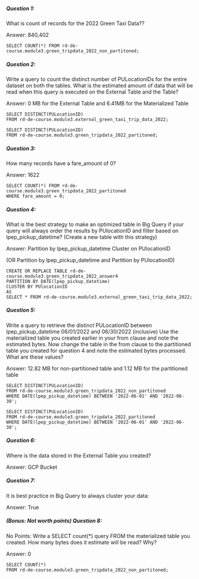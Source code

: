 ##### Question 1: 
What is count of records for the 2022 Green Taxi Data??

Answer: 840,402
```
SELECT COUNT(*) FROM rd-de-course.module3.green_tripdata_2022_non_partitoned;
```

##### Question 2:
Write a query to count the distinct number of PULocationIDs for the entire dataset on both the tables.
What is the estimated amount of data that will be read when this query is executed on the External Table and the Table?

Answer: 0 MB for the External Table and 6.41MB for the Materialized Table
```
SELECT DISTINCT(PULocationID)
FROM rd-de-course.module3.external_green_taxi_trip_data_2022;

SELECT DISTINCT(PULocationID)
FROM rd-de-course.module3.green_tripdata_2022_partitoned;
```

##### Question 3:
How many records have a fare_amount of 0?

Answer: 1622
```
SELECT COUNT(*) FROM rd-de-course.module3.green_tripdata_2022_partitoned
WHERE fare_amount = 0;
```

##### Question 4:
What is the best strategy to make an optimized table in Big Query if your query will always order the results by PUlocationID 
and filter based on lpep_pickup_datetime? (Create a new table with this strategy)

Answer: Partition by lpep_pickup_datetime Cluster on PUlocationID

(OR Partition by lpep_pickup_datetime and Partition by PUlocationID)
```
CREATE OR REPLACE TABLE rd-de-course.module3.green_tripdata_2022_answer4
PARTITION BY DATE(lpep_pickup_datetime)
CLUSTER BY PUlocationID 
AS
SELECT * FROM rd-de-course.module3.external_green_taxi_trip_data_2022;
```

##### Question 5:
Write a query to retrieve the distinct PULocationID between lpep_pickup_datetime 06/01/2022 and 06/30/2022 (inclusive)
Use the materialized table you created earlier in your from clause and note the estimated bytes. 
Now change the table in the from clause to the partitioned table you created for question 4 and note the estimated bytes processed. What are these values?

Answer: 12.82 MB for non-partitioned table and 1.12 MB for the partitioned table
```
SELECT DISTINCT(PULocationID)
FROM rd-de-course.module3.green_tripdata_2022_non_partitoned
WHERE DATE(lpep_pickup_datetime) BETWEEN '2022-06-01' AND '2022-06-30';

SELECT DISTINCT(PULocationID)
FROM rd-de-course.module3.green_tripdata_2022_partitoned
WHERE DATE(lpep_pickup_datetime) BETWEEN '2022-06-01' AND '2022-06-30';
```

##### Question 6:
Where is the data stored in the External Table you created?

Answer: GCP Bucket


##### Question 7:
It is best practice in Big Query to always cluster your data:

Answer: True

##### (Bonus: Not worth points) Question 8:
No Points: Write a SELECT count(*) query FROM the materialized table you created. How many bytes does it estimate will be read? Why?

Answer: 0
```
SELECT COUNT(*)
FROM rd-de-course.module3.green_tripdata_2022_non_partitoned;
```